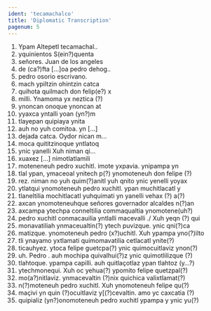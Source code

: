 ```yaml
---
ident: 'tecamachalco'
title: 'Diplomatic Transcription'
pagenum: 5
---
```

1.	Ypam Altepetl tecamachal..
2.	yquinientos S(ein?)quenta
3.	señores. Juan de los angeles
4.	de (ca?)fta [...]oa pedro dehog..
5.	pedro osorio escrivano.
6.	mach ypiltzin ohintzin catca
7.	quihota quilmach don felip(e?) x
8.	milli. Ynamoma yx neztica (?)
9.	ynoncan onoque ynoncan at
10.	yyaxca yntalli yoan (yn?)m
11.	tlayepan quipiaya ynita
12.	auh no yuh comitoa. yn [...]
13.	dejada catca. Oydor nican m…
14.	moca quititzinoque yntlatoq
15.	ynic yanelli Xuh niman qi…
16.	xuaxez [...] nimotlatlamili
17.	moteneneuh pedro xuchitl. imote yxpavia. ynipampa yn
18.	tlal ypan, ymaceoal ynitech p(?) ynomoteneuh don felipe (?)
19.	rez. niman no yuh quim(?)anitl yuh qnito ynic yenelli yoyax
20.	ytlatqui ynomoteneuh pedro xuchitl. ypan muchitlacatl y
21.	tlaneltilia mochitlacatl yuhquimati yn yanelli vehax (?) a(?)
22.	axcan ynomoteneuhque señores governador alcaldes n(?)an
23.	axcampa ytechpa conneltilia commaqualtia ynomotene(uh?)
24.	pedro xuchitl conmacauilia yntlalli macevalli ./  Xuh yeqn (?) qui
25.	monavatiliah ynmaceualtin(?) ytech puvizque. ynic qni(?)ca
26.	matizque. ynomoteneuh pedro (x?)uchitl. Xuh ypampa yno(?)ilto
27.	tli ynayamo yxtlamati quimomavatilia cetlacatl ynite(?)
28.	ticauhyez. ytoca felipe guetcpa(?) ynic quimocuitlaviz ynon(?)
29.	uh. Pedro . auh mochipa quivalhui(?)z ynic quimotlilizque (?)
30.	tlahtoque. ypampa capilli. auh quitlaçotlaz ypan tlahtoz (y…?)
31.	ytechmonequi. Xuh oc yehua(?) ypomito felipe quetzpal(?)
32.	mo(a?)nitlaviz. ynmacevaltin (?)nix quichica valixtlamat(?)
33.	n(?)moteneuh pedro xuchitl. Xuh ynomoteneuh felipe qu(?)
34.	maçivi yn quin (?)ocuitlaviz y[(?)cevaltin. amo yc caxcatia (?)
35.	quipializ (yn?)onomoteneuh pedro xuchitl ypampa y ynic yu(?)
